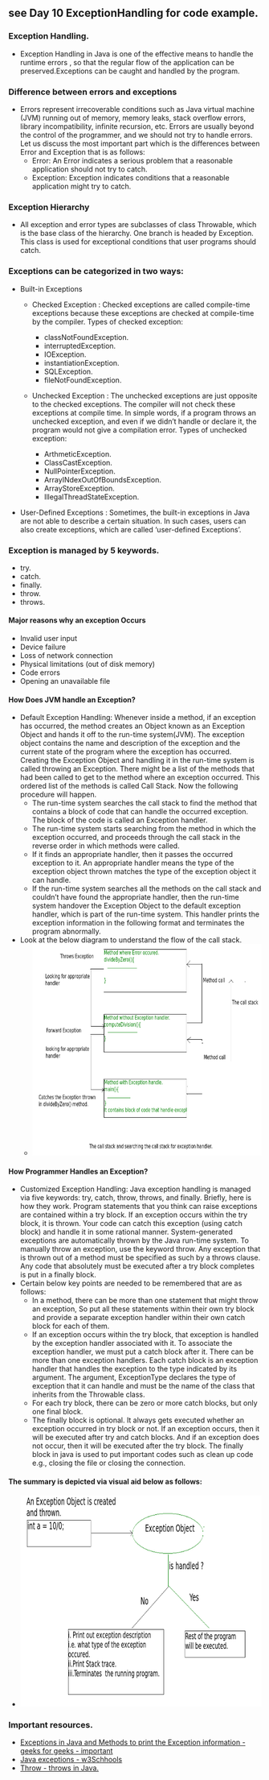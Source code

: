 ## see Day 10 ExceptionHandling for code example.

### Exception Handling.
* Exception Handling in Java is one of the effective means to handle the runtime errors ,
  so that the regular flow of the application can be preserved.Exceptions can be caught and handled by the program.

### Difference between errors and exceptions
* Errors represent irrecoverable conditions such as Java virtual machine (JVM) running out of memory, memory leaks, stack overflow errors, library incompatibility, infinite recursion, etc. Errors are usually beyond the control of the programmer, and we should not try to handle errors.
  Let us discuss the most important part which is the differences between Error and Exception that is as follows:
    * Error: An Error indicates a serious problem that a reasonable application should not try to catch.
    * Exception: Exception indicates conditions that a reasonable application might try to catch.

### Exception Hierarchy
* All exception and error types are subclasses of class Throwable, which is the base class of the hierarchy.
  One branch is headed by Exception. This class is used for exceptional
  conditions that user programs should catch.

### Exceptions can be categorized in two ways:
* Built-in Exceptions
    * Checked Exception : Checked exceptions are called compile-time exceptions
      because these exceptions are checked at compile-time by the compiler.
      Types of checked exception:
        *  classNotFoundException.
        *  interruptedException.
        *  IOException.
        *  instantiationException.
        *  SQLException.
        *  fileNotFoundException.

    * Unchecked Exception : The unchecked exceptions are just opposite to the checked exceptions.
      The compiler will not check these exceptions at compile time. In simple words,
      if a program throws an unchecked exception,
      and even if we didn’t handle or declare it, the program would not give a compilation error.
      Types of unchecked exception:
        * ArthmeticException.
        * ClassCastException.
        * NullPointerException.
        * ArrayINdexOutOfBoundsException.
        * ArrayStoreException.
        * IllegalThreadStateException.

* User-Defined Exceptions : Sometimes, the built-in exceptions in Java are not able to describe a certain situation. In such cases, users can also create exceptions, which are called ‘user-defined Exceptions’.

### Exception is managed by 5 keywords.
* try.
* catch.
* finally.
* throw.
* throws.


#### Major reasons why an exception Occurs
* Invalid user input
* Device failure
* Loss of network connection
* Physical limitations (out of disk memory)
* Code errors
* Opening an unavailable file

#### How Does JVM handle an Exception?
* Default Exception Handling: Whenever inside a method, if an exception has occurred, the method creates an Object known as an Exception Object and hands it off to the run-time system(JVM). The exception object contains the name and description of the exception and the current state of the program where the exception has occurred. Creating the Exception Object and handling it in the run-time system is called throwing an Exception. There might be a list of the methods that had been called to get to the method where an exception occurred. This ordered list of the methods is called Call Stack. Now the following procedure will happen.
  * The run-time system searches the call stack to find the method that contains a block of code that can handle the occurred exception. The block of the code is called an Exception handler.
  * The run-time system starts searching from the method in which the exception occurred, and proceeds through the call stack in the reverse order in which methods were called.
  * If it finds an appropriate handler, then it passes the occurred exception to it. An appropriate handler means the type of the exception object thrown matches the type of the exception object it can handle.
  * If the run-time system searches all the methods on the call stack and couldn’t have found the appropriate handler, then the run-time system handover the Exception Object to the default exception handler, which is part of the run-time system. This handler prints the exception information in the following format and terminates the program abnormally.
* Look at the below diagram to understand the flow of the call stack.
  * <img height="420" src="../../../images/Exception-call-stack.png" width="550"/>
    
#### How Programmer Handles an Exception?
* Customized Exception Handling: Java exception handling is managed via five keywords: try, catch, throw, throws, and finally. Briefly, here is how they work. Program statements that you think can raise exceptions are contained within a try block. If an exception occurs within the try block, it is thrown. Your code can catch this exception (using catch block) and handle it in some rational manner. System-generated exceptions are automatically thrown by the Java run-time system. To manually throw an exception, use the keyword throw. Any exception that is thrown out of a method must be specified as such by a throws clause. Any code that absolutely must be executed after a try block completes is put in a finally block.
* Certain below key points are needed to be remembered that are as follows:
  * In a method, there can be more than one statement that might throw an exception, So put all these statements within their own try block and provide a separate exception handler within their own catch block for each of them.
  * If an exception occurs within the try block, that exception is handled by the exception handler associated with it. To associate the exception handler, we must put a catch block after it. There can be more than one exception handlers. Each catch block is an exception handler that handles the exception to the type indicated by its argument. The argument, ExceptionType declares the type of exception that it can handle and must be the name of the class that inherits from the Throwable class.
  * For each try block, there can be zero or more catch blocks, but only one final block.
  * The finally block is optional. It always gets executed whether an exception occurred in try block or not. If an exception occurs, then it will be executed after try and catch blocks. And if an exception does not occur, then it will be executed after the try block. The finally block in java is used to put important codes such as clean up code e.g., closing the file or closing the connection.
 
#### The summary is depicted via visual aid below as follows:
* <img height="420" src="../../../images/Exception-flow.png" width="550"/>
   
### Important resources.
* [Exceptions in Java and Methods to print the Exception information - geeks for geeks - important](https://www.geeksforgeeks.org/exceptions-in-java)
* [Java exceptions - w3Schhools](https://www.w3schools.com/java/java_try_catch.asp)
* [Throw - throws in Java.](https://www.geeksforgeeks.org/throw-throws-java/)